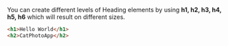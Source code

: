 You can create different levels of Heading elements by using **h1, h2, h3, h4, h5, h6** which will result on different sizes.

```html
<h1>Hello World</h1>
<h2>CatPhotoApp</h2>
```
